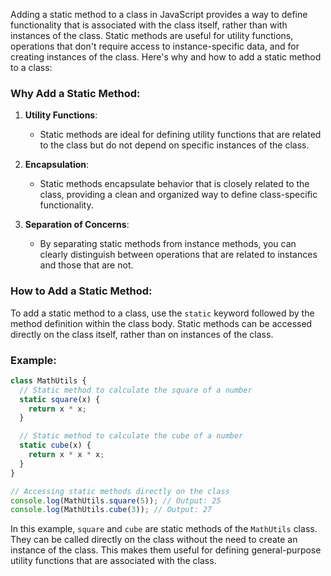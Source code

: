 Adding a static method to a class in JavaScript provides a way to define functionality that is associated with the class itself, rather than with instances of the class. Static methods are useful for utility functions, operations that don't require access to instance-specific data, and for creating instances of the class. Here's why and how to add a static method to a class:

### Why Add a Static Method:

1. **Utility Functions**:
   - Static methods are ideal for defining utility functions that are related to the class but do not depend on specific instances of the class.

2. **Encapsulation**:
   - Static methods encapsulate behavior that is closely related to the class, providing a clean and organized way to define class-specific functionality.

3. **Separation of Concerns**:
   - By separating static methods from instance methods, you can clearly distinguish between operations that are related to instances and those that are not.

### How to Add a Static Method:

To add a static method to a class, use the `static` keyword followed by the method definition within the class body. Static methods can be accessed directly on the class itself, rather than on instances of the class.

### Example:

```javascript
class MathUtils {
  // Static method to calculate the square of a number
  static square(x) {
    return x * x;
  }

  // Static method to calculate the cube of a number
  static cube(x) {
    return x * x * x;
  }
}

// Accessing static methods directly on the class
console.log(MathUtils.square(5)); // Output: 25
console.log(MathUtils.cube(3)); // Output: 27
```

In this example, `square` and `cube` are static methods of the `MathUtils` class. They can be called directly on the class without the need to create an instance of the class. This makes them useful for defining general-purpose utility functions that are associated with the class.